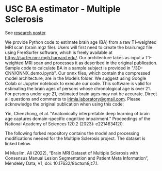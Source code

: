 # USC BA estimator - Multiple Sclerosis

See [research poster](https://github.com/rishasurana/brain-age/blob/284320291b997b8d6ee42f3a523bda556197cd8b/Quantifying%20Cognitive%20Decline%20via%20Brain%20Age%20Estimation_%20Multiple%20Sclerosis.pdf).


We provide Python code to estimate brain age (BA) from a raw T1-weighted MRI scan (brain.mgz file). Users will first need to create the brain.mgz file using FreeSurfer software, which is freely available at https://surfer.nmr.mgh.harvard.edu/. Our architecture takes as input a T1-weighted MRI scan and processes it as described in the original publication. Sample code to calculate BA in a sample subject is provided in "/3D-CNN/ONNX_demo.ipynb". Our onnx files, which contain the compressed model architecture, are in the Models folder. We suggest using Google Colab or Jupyter notebook to execute our code. This software is valid for estimating the brain ages of persons whose chronological age is over 21. For persons under age 21, estimated brain ages may not be accurate. Direct all questions and comments to irimia.laboratory@gmail.com.  Please acknowledge the original publication when using this code:

Yin, Chenzhong, et al. "Anatomically interpretable deep learning of brain age captures domain-specific cognitive impairment." Proceedings of the National Academy of Sciences 120.2 (2023): e2214634120.

The following forked repository contains the model and processing modifications needed for the Multiple Sclerosis project. The dataset is linked below.

M Muslim, Ali (2022), “Brain MRI Dataset of Multiple Sclerosis with Consensus Manual Lesion Segmentation and Patient Meta Information”, Mendeley Data, V1, doi: 10.17632/8bctsm8jz7.1.
